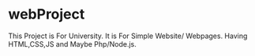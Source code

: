 # webProject
This Project is For University. It is For Simple Website/ Webpages. Having HTML,CSS,JS and Maybe Php/Node.js.

